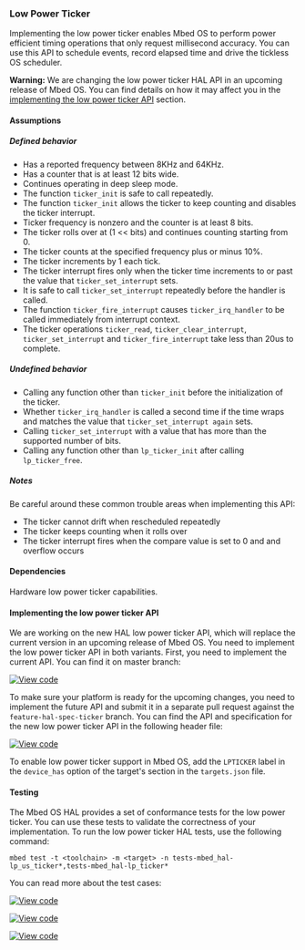 ### Low Power Ticker

Implementing the low power ticker enables Mbed OS to perform power efficient timing operations that only request millisecond accuracy. You can use this API to schedule events, record elapsed time and drive the tickless OS scheduler.

<span class="warnings">**Warning:** We are changing the low power ticker HAL API in an upcoming release of Mbed OS. You can find details on how it may affect you in the [implementing the low power ticker API](#implementing-the-low-power-ticker-api) section.

#### Assumptions

##### Defined behavior
- Has a reported frequency between 8KHz and 64KHz.
- Has a counter that is at least 12 bits wide.
- Continues operating in deep sleep mode.
- The function `ticker_init` is safe to call repeatedly.
- The function `ticker_init` allows the ticker to keep counting and disables the ticker interrupt.
- Ticker frequency is nonzero and the counter is at least 8 bits.
- The ticker rolls over at (1 << bits) and continues counting starting from 0.
- The ticker counts at the specified frequency plus or minus 10%.
- The ticker increments by 1 each tick.
- The ticker interrupt fires only when the ticker time increments to or past the value that `ticker_set_interrupt` sets.
- It is safe to call `ticker_set_interrupt` repeatedly before the handler is called.
- The function `ticker_fire_interrupt` causes `ticker_irq_handler` to be called immediately from interrupt context.
- The ticker operations `ticker_read`, `ticker_clear_interrupt`, `ticker_set_interrupt` and `ticker_fire_interrupt` take less than 20us to complete.

##### Undefined behavior

- Calling any function other than `ticker_init` before the initialization of the ticker.
- Whether `ticker_irq_handler` is called a second time if the time wraps and matches the value that `ticker_set_interrupt again` sets.
- Calling `ticker_set_interrupt` with a value that has more than the supported number of bits.
- Calling any function other than `lp_ticker_init` after calling `lp_ticker_free`.

##### Notes

Be careful around these common trouble areas when implementing this API:

- The ticker cannot drift when rescheduled repeatedly
- The ticker keeps counting when it rolls over
- The ticker interrupt fires when the compare value is set to 0 and and overflow occurs

#### Dependencies

Hardware low power ticker capabilities.

#### Implementing the low power ticker API

We are working on the new HAL low power ticker API, which will replace the current version in an upcoming release of Mbed OS. You need to implement the low power ticker API in both variants. First, you need to implement the current API. You can find it on master branch:

[![View code](https://www.mbed.com/embed/?type=library)](http://os-doc-builder.test.mbed.com/docs/development/mbed-os-api-doxy/lp__ticker__api_8h_source.html)

To make sure your platform is ready for the upcoming changes, you need to implement the future API and submit it in a separate pull request against the `feature-hal-spec-ticker` branch. You can find the API and specification for the new low power ticker API in the following header file:

[![View code](https://www.mbed.com/embed/?type=library)](http://os-doc-builder.test.mbed.com/docs/development/feature-hal-spec-ticker-doxy/group__hal__lp__ticker.html)

To enable low power ticker support in Mbed OS, add the `LPTICKER` label in the `device_has` option of the target's section in the `targets.json` file.

#### Testing

The Mbed OS HAL provides a set of conformance tests for the low power ticker. You can use these tests to validate the correctness of your implementation. To run the low power ticker HAL tests, use the following command:

```
mbed test -t <toolchain> -m <target> -n tests-mbed_hal-lp_us_ticker*,tests-mbed_hal-lp_ticker*
```

You can read more about the test cases:

 [![View code](https://www.mbed.com/embed/?type=library)](http://os-doc-builder.test.mbed.com/docs/development/feature-hal-spec-ticker-doxy/group__hal__lp__ticker.html)

 [![View code](https://www.mbed.com/embed/?type=library)](http://os-doc-builder.test.mbed.com/docs/development/feature-hal-spec-ticker-doxy/group__hal__ticker__tests.html)

 [![View code](https://www.mbed.com/embed/?type=library)](http://os-doc-builder.test.mbed.com/docs/development/feature-hal-spec-ticker-doxy/group__hal__lp__ticker__tests.html)
